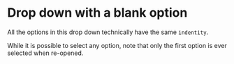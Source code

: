 # Drop down with a blank option

All the options in this drop down technically have the same `indentity`.

While it is possible to select any option, note that only the first option is ever selected when re-opened.
